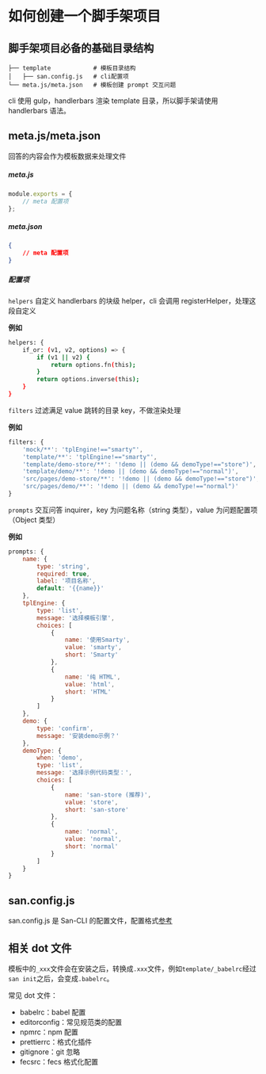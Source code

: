 # 如何创建一个脚手架项目

## 脚手架项目必备的基础目录结构

```
├── template            # 模板目录结构
│   ├── san.config.js   # cli配置项
└── meta.js/meta.json   # 模板创建 prompt 交互问题
```

cli 使用 gulp，handlerbars 渲染 template 目录，所以脚手架请使用 handlerbars 语法。

## meta.js/meta.json

回答的内容会作为模板数据来处理文件

##### meta.js

```js
module.exports = {
    // meta 配置项
};
```

##### meta.json

```json
{
    // meta 配置项
}
```

##### 配置项

`helpers` 自定义 handlerbars 的块级 helper，cli 会调用 registerHelper，处理这段自定义

**例如**

```bash
helpers: {
    if_or: (v1, v2, options) => {
        if (v1 || v2) {
            return options.fn(this);
        }
        return options.inverse(this);
    }
}
```

`filters` 过滤满足 value 跳转的目录 key，不做渲染处理

**例如**

```js
filters: {
    'mock/**': 'tplEngine!=="smarty"',
    'template/**': 'tplEngine!=="smarty"',
    'template/demo-store/**': '!demo || (demo && demoType!=="store")',
    'template/demo/**': '!demo || (demo && demoType!=="normal")',
    'src/pages/demo-store/**': '!demo || (demo && demoType!=="store")',
    'src/pages/demo/**': '!demo || (demo && demoType!=="normal")'
}
```

`prompts` 交互问答 inquirer，key 为问题名称（string 类型），value 为问题配置项（Object 类型）

**例如**

```js
prompts: {
    name: {
        type: 'string',
        required: true,
        label: '项目名称',
        default: '{{name}}'
    },
    tplEngine: {
        type: 'list',
        message: '选择模板引擎',
        choices: [
            {
                name: '使用Smarty',
                value: 'smarty',
                short: 'Smarty'
            },
            {
                name: '纯 HTML',
                value: 'html',
                short: 'HTML'
            }
        ]
    },
    demo: {
        type: 'confirm',
        message: '安装demo示例？'
    },
    demoType: {
        when: 'demo',
        type: 'list',
        message: '选择示例代码类型：',
        choices: [
            {
                name: 'san-store (推荐)',
                value: 'store',
                short: 'san-store'
            },
            {
                name: 'normal',
                value: 'normal',
                short: 'normal'
            }
        ]
    }
}
```

## san.config.js

san.config.js 是 San-CLI 的配置文件，配置格式[参考](./config.md)

## 相关 dot 文件

模板中的`_xxx`文件会在安装之后，转换成`.xxx`文件，例如`template/_babelrc`经过`san init`之后，会变成`.babelrc`。

常见 dot 文件：

-   babelrc：babel 配置
-   editorconfig：常见规范类的配置
-   npmrc：npm 配置
-   prettierrc：格式化插件
-   gitignore：git 忽略
-   fecsrc：fecs 格式化配置
